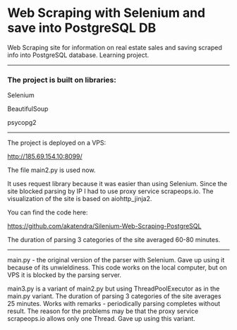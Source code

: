# Web Scraping with Selenium and save into PostgreSQL DB #
Web Scraping site for information on real estate sales and saving scraped info into PostgreSQL database. Learning project.
***
### The project is built on libraries: ###
Selenium

BeautifulSoup

psycopg2

***
The project is deployed on a VPS:

http://185.69.154.10:8099/

The file main2.py is used now.

It uses request library because it was easier than using Selenium. Since the site blocked parsing by IP I had to use proxy service scrapeops.io. The visualization of the site is based on aiohttp_jinja2.

You can find the code here:

https://github.com/akatendra/Silenium-Web-Scraping-PostgreSQL

The duration of parsing 3 categories of the site averaged 60-80 minutes.

***
main.py - the original version of the parser with Selenium. Gave up using it because of its unwieldiness. This code works on the local computer, but on VPS it is blocked by the parsing server.

main3.py is a variant of main2.py but using ThreadPoolExecutor as in the main.py variant. The duration of parsing 3 categories of the site averages 25 minutes. Works with remarks - periodically parsing completes without result. The reason for the problems may be that the proxy service scrapeops.io allows only one Thread. Gave up using this variant.